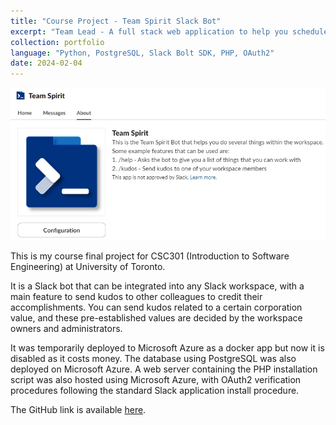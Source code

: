 ```yaml
---
title: "Course Project - Team Spirit Slack Bot"
excerpt: "Team Lead - A full stack web application to help you schedule meetings with another individual <br><img src='/images/portfolio/slack-bot.png'>"
collection: portfolio
language: "Python, PostgreSQL, Slack Bolt SDK, PHP, OAuth2"
date: 2024-02-04
---
```


<img src='/images/portfolio/slack-bot.png'>

This is my course final project for CSC301 (Introduction to Software Engineering) at University of Toronto. 

It is a Slack bot that can be integrated into any Slack workspace, with a main feature to send kudos to other colleagues to credit their accomplishments. You can send kudos related to a certain corporation value, and these pre-established values are decided by the workspace owners and administrators. 

It was temporarily deployed to Microsoft Azure as a docker app but now it is disabled as it costs money. The database using PostgreSQL was also deployed on Microsoft Azure. A web server containing the PHP installation script was also hosted using Microsoft Azure, with OAuth2 verification procedures following the standard Slack application install procedure. 

The GitHub link is available [here](https://github.com/csc301-2023-fall/project-42-team-collab).
